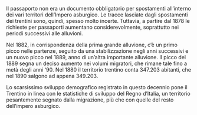 Il passaporto non era un documento obbligatorio per spostamenti all’interno dei vari territori dell’Impero asburgico. Le tracce lasciate dagli spostamenti dei trentini sono, quindi, spesso molto incerte. Tuttavia, a partire dal 1878 le richieste per passaporti aumentano considerevolmente, soprattutto nei periodi successivi alle alluvioni.

Nel 1882, in corrispondenza della prima grande alluvione, c’è un primo picco nelle partenze, seguito da una stabilizzazione negli anni successivi e un nuovo picco nel 1889, anno di un’altra importante alluvione. Il picco del 1889 segna un deciso aumento nei volumi migratori, che rimane tale fino a metà degli anni ‘90. Nel 1880 il territorio trentino conta 347.203 abitanti, che nel 1890 salgono ad appena 349.203.

Lo scarsissimo sviluppo demografico registrato in questo decennio pone il Trentino in linea con le statistiche di sviluppo del Regno d’Italia, un territorio pesantemente segnato dalla migrazione, più che con quelle del resto dell’impero asburgico.
